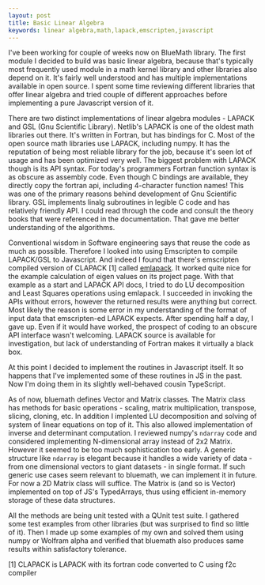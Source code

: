 ```yaml
---
layout: post
title: Basic Linear Algebra
keywords: linear algebra,math,lapack,emscripten,javascript
---
```


I've been working for couple of weeks now on BlueMath library. The first module I decided to build was basic linear algebra, because that's typically most frequently used module in a math kernel library and other libraries also depend on it. It's fairly well understood and has multiple implementations available in open source. I spent some time reviewing different libraries that offer linear algebra and tried couple of different approaches before implementing a pure Javascript version of it.

There are two distinct implementations of linear algebra modules - LAPACK and GSL (Gnu Scientific Library). Netlib's LAPACK is one of the oldest math libraries out there. It's written in Fortran, but has bindings for C. Most of the open source math libraries use LAPACK, including numpy. It has the reputation of being most reliable library for the job, because it's seen lot of usage and has been optimized very well. The biggest problem with LAPACK though is its API syntax. For today's programmers Fortran function syntax is as obscure as assembly code. Even though C bindings are available, they directly copy the fortran api, including 4-character function names! This was one of the primary reasons behind development of Gnu Scientific library. GSL implements linalg subroutines in legible C code and has relatively friendly API. I could read through the code and consult the theory books that were referenced in the documentation. That gave me better understanding of the algorithms.

Conventional wisdom in Software engineering says that reuse the code as much as possible. Therefore I looked into using Emscripten to compile LAPACK/GSL to Javascript. And indeed I found that there's emscripten compiled version of CLAPACK [1] called [emlapack](https://github.com/likr/emlapack). It worked quite nice for the example calculation of eigen values on its project page. With that example as a start and LAPACK API docs, I tried to do LU decomposition and Least Squares operations using emlapack. I succeeded in invoking the APIs without errors, however the returned results were anything but correct. Most likely the reason is some error in my understanding of the format of input data that emscripten-ed LAPACK expects. After spending half a day, I gave up. Even if it would have worked, the prospect of coding to an obscure API interface wasn't welcoming. LAPACK source is available for investigation, but lack of understanding of Fortran makes it virtually a black box.

At this point I decided to implement the routines in Javascript itself. It so happens that I've implemented some of these routines in JS in the past. Now I'm doing them in its slightly well-behaved cousin TypeScript.

As of now, bluemath defines Vector and Matrix classes. The Matrix class has methods for basic operations - scaling, matrix multiplication, transpose, slicing, cloning, etc. In addition I implented LU decomposition and solving of system of linear equations on top of it. This also allowed implementation of inverse and determinant computation. I reviewed numpy's `ndarray` code and considered implementing N-dimensional array instead of 2x2 Matrix. However it seemed to be too much sophistication too early. A generic structure like `ndarray` is elegant because it handles a wide variety of data - from one dimensional vectors to giant datasets - in single format. If such generic use cases seem relevant to bluemath, we can implement it in future. For now a 2D Matrix class will suffice. The Matrix is (and so is Vector) implemented on top of JS's TypedArrays, thus using efficient in-memory storage of these data structures.

All the methods are being unit tested with a QUnit test suite. I gathered some test examples from other libraries (but was surprised to find so little of it). Then I made up some examples of my own and solved them using numpy or Wolfram alpha and verified that bluemath also produces same results within satisfactory tolerance.



[1] CLAPACK is LAPACK with its fortran code converted to C using f2c compiler
